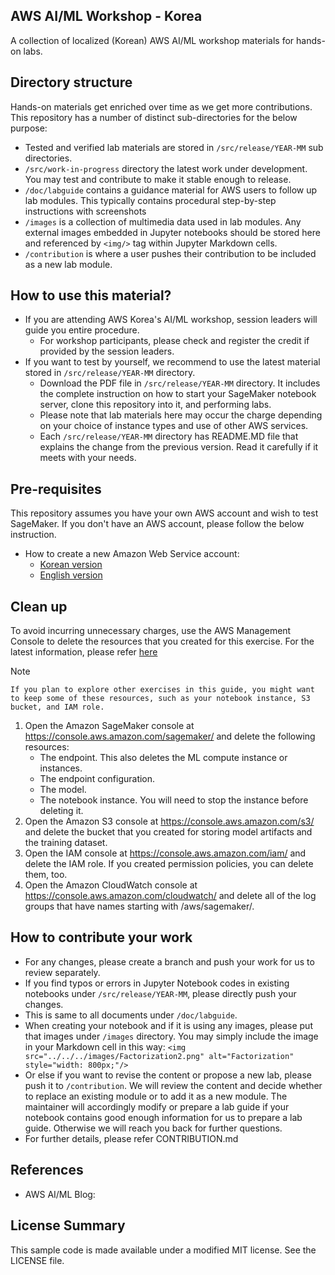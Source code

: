 ## AWS AI/ML Workshop - Korea

A collection of localized (Korean) AWS AI/ML workshop materials for hands-on labs. 

## Directory structure

Hands-on materials get enriched over time as we get more contributions. This repository has a number of distinct sub-directories for the below purpose:  

* Tested and verified lab materials are stored in `/src/release/YEAR-MM` sub directories. 
* `/src/work-in-progress` directory the latest work under development. You may test and contribute to make it stable enough to release. 
* `/doc/labguide` contains a guidance material for AWS users to follow up lab modules. This typically contains procedural step-by-step instructions with screenshots
* `/images` is a collection of multimedia data used in lab modules. Any external images embedded in Jupyter notebooks should be stored here and referenced by `<img/>` tag within Jupyter Markdown cells.
* `/contribution` is where a user pushes their contribution to be included as a new lab module.

## How to use this material?

* If you are attending AWS Korea's AI/ML workshop, session leaders will guide you entire procedure.
    * For workshop participants, please check and register the credit if provided by the session leaders.
* If you want to test by yourself, we recommend to use the latest material stored in `/src/release/YEAR-MM` directory. 
    * Download the PDF file in `/src/release/YEAR-MM` directory. It includes the complete instruction on how to start your SageMaker notebook server, clone this repository into it, and performing labs.
    * Please note that lab materials here may occur the charge depending on your choice of instance types and use of other AWS services. 
    * Each `/src/release/YEAR-MM` directory has README.MD file that explains the change from the previous version. Read it carefully if it meets with your needs.

## Pre-requisites

This repository assumes you have your own AWS account and wish to test SageMaker. If you don't have an AWS account, please follow the below instruction.

* How to create a new Amazon Web Service account:
    * [Korean version](https://s3.ap-northeast-2.amazonaws.com/pilho-immersionday-public-material/download/AWS+%E1%84%80%E1%85%A8%E1%84%8C%E1%85%A5%E1%86%BC+%E1%84%89%E1%85%A2%E1%86%BC%E1%84%89%E1%85%A5%E1%86%BC+%E1%84%80%E1%85%A1%E1%84%8B%E1%85%B5%E1%84%83%E1%85%B3.pdf)
    * [English version](https://aws.amazon.com/premiumsupport/knowledge-center/create-and-activate-aws-account/)

## Clean up
To avoid incurring unnecessary charges, use the AWS Management Console to delete the resources that you created for this exercise. For the latest information, please refer [here](https://docs.aws.amazon.com/sagemaker/latest/dg/ex1-cleanup.html)

Note
```
If you plan to explore other exercises in this guide, you might want to keep some of these resources, such as your notebook instance, S3 bucket, and IAM role.
```

1. Open the Amazon SageMaker console at https://console.aws.amazon.com/sagemaker/ and delete the following resources:
    * The endpoint. This also deletes the ML compute instance or instances.
    * The endpoint configuration.
    * The model.
    * The notebook instance. You will need to stop the instance before deleting it.
2. Open the Amazon S3 console at https://console.aws.amazon.com/s3/ and delete the bucket that you created for storing model artifacts and the training dataset.
3. Open the IAM console at https://console.aws.amazon.com/iam/ and delete the IAM role. If you created permission policies, you can delete them, too.
4. Open the Amazon CloudWatch console at https://console.aws.amazon.com/cloudwatch/ and delete all of the log groups that have names starting with /aws/sagemaker/.

## How to contribute your work

* For any changes, please create a branch and push your work for us to review separately.
* If you find typos or errors in Jupyter Notebook codes in existing notebooks under `/src/release/YEAR-MM`, please directly push your changes.
* This is same to all documents under `/doc/labguide`.
* When creating your notebook and if it is using any images, please put that images under `/images` directory. You may simply include the image in your Markdown cell in this way: `<img src="../../../images/Factorization2.png" alt="Factorization" style="width: 800px;"/>`
* Or else if you want to revise the content or propose a new lab, please push it to `/contribution`. We will review the content and decide whether to replace an existing module or to add it as a new module. The maintainer will accordingly modify or prepare a lab guide if your notebook contains good enough information for us to prepare a lab guide. Otherwise we will reach you back for further questions.
* For further details, please refer CONTRIBUTION.md

## References
* AWS AI/ML Blog: 

## License Summary

This sample code is made available under a modified MIT license. See the LICENSE file.